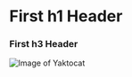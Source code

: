 # First h1 Header
### First h3 Header

![Image of Yaktocat](https://octodex.github.com/images/yaktocat.png)
